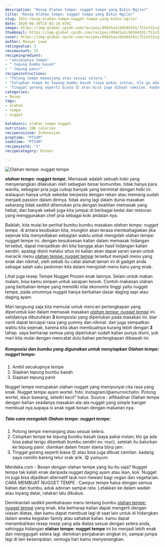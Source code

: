 ```yaml
---
description: "Resep Olahan tempe: nugget tempe yang Bikin Ngiler"
title: "Resep Olahan tempe: nugget tempe yang Bikin Ngiler"
slug: 3411-resep-olahan-tempe-nugget-tempe-yang-bikin-ngiler
date: 2020-06-30T15:03:14.970Z
image: https://img-global.cpcdn.com/recipes/d94d1a1cbb504191/751x532cq70/olahan-tempe-nugget-tempe-foto-resep-utama.jpg
thumbnail: https://img-global.cpcdn.com/recipes/d94d1a1cbb504191/751x532cq70/olahan-tempe-nugget-tempe-foto-resep-utama.jpg
cover: https://img-global.cpcdn.com/recipes/d94d1a1cbb504191/751x532cq70/olahan-tempe-nugget-tempe-foto-resep-utama.jpg
author: Manuel Lowe
ratingvalue: 3
reviewcount: 15
recipeingredient:
- "secukupnya tempe"
- " tepung bumbu basah"
- " tepung panir"
recipeinstructions:
- "Potong tempe memanjang atau sesuai selera."
- "Celupkan tempe ke tepung bumbu basah (saya pakai instan, klo ga ada bisa pakai terigu ditambah bumbu sendiri ex: royc). setelah itu balurkan ke tepung panir. diamkan dalam frezer slama bbrp jam."
- "Tinggal goreng seperti biasa 😍 atau bisa juga dibuat cemilan. kadang saya cemilin bareng telur orak arik. 😋 yumyum"
categories:
- Resep
tags:
- olahan
- tempe
- nugget

katakunci: olahan tempe nugget 
nutrition: 106 calories
recipecuisine: Indonesian
preptime: "PT24M"
cooktime: "PT54M"
recipeyield: "1"
recipecategory: Dinner

---
```



![Olahan tempe: nugget tempe](https://img-global.cpcdn.com/recipes/d94d1a1cbb504191/751x532cq70/olahan-tempe-nugget-tempe-foto-resep-utama.jpg)

<b><i>olahan tempe: nugget tempe</i></b>, Memasak adalah sebuah hobi yang menyenangkan dilakukan oleh sebagian besar komunitas. tidak hanya para wanita, sebagian pria juga cukup banyak yang berminat dengan hobi ini. walaupun hanya untuk sekedar berpesta dengan rekan atau memang sudah menjadi passion dalam dirinya. tidak asing lagi dalam dunia masakan sekarang tidak sedikit ditemukan pria dengan keahlian memasak yang hebat, dan banyak sekali juga kita jumpai di berbagai kedai dan restoran yang menggunakan chef pria sebagai koki andalan nya.

Baiklah, kita mulai ke perihal bumbu bumbu masakan <i>olahan tempe: nugget tempe</i>. di antara kesibukan kita, mungkin akan terasa membahagiakan jika sejenak kita menyediakan sebagian waktu untuk mengolah olahan tempe: nugget tempe ini. dengan kesuksesan kalian dalam memasak hidangan tersebut, dapat menjadikan diri kita bangga akan hasil hidangan kalian sendiri. apalagi disini melalui situs ini kalian akan dapat saran saran untuk meracik menu <u>olahan tempe: nugget tempe</u> tersebut menjadi menu yang enak dan nikmat, oleh sebab itu catat alamat laman ini di gadget anda sebagai salah satu pedoman kita dalam mengolah menu baru yang enak.

Lihat juga resep Tempe Nugget Prozen enak lainnya. Selain untuk makan malam, bisa kamu simpan untuk sarapan besok. Contoh makanan olahan yang berbahan tempe yang memiliki nilai ekonomis tinggi yaitu nugget tempe, pada umumnya nugget hanya berbahan dasar daging sapi atau daging ayam.


Mari langsung saja kita memulai untuk mencari perlengkapan yang diperuntuk kan dalam memasak masakan <u><i>olahan tempe: nugget tempe</i></u> ini. setidaknya dibutuhkan <b>3</b> komposisi yang diperlukan pada masakan ini. biar nanti dapat tercapai rasa yang yummy dan nikmat. dan juga sempatkan waktu kita sejenak, karena kita akan membuatnya kurang lebih dengan <b>3</b> tahap. saya berharap semua yang diperlukan sudah kalian punya disini, yuk mari kita mulai dengan mencatat dulu bahan perlengkapan dibawah ini.

<!--inarticleads1-->

##### Komposisi dan bumbu yang digunakan untuk menyiapkan Olahan tempe: nugget tempe:

1. Ambil secukupnya tempe
1. Siapkan  tepung bumbu basah
1. Siapkan  tepung panir


Nugget tempe merupakan olahan nugget yang mempunyai cita rasa yang enak. Nugget tempe ayam wortel. foto: Instagram/@ainurroichatin. Potong wortel, daun bawang, seledri kecil&#34; halus. Source : alfikadinar Olahan tempe dengan bahan seadanya masakan ala-ala nugget yang simple banget membuat nya.supaya si anak ngak bosan dengan makanan nya. 

<!--inarticleads2-->

##### Tata cara mengolah Olahan tempe: nugget tempe:

1. Potong tempe memanjang atau sesuai selera.
1. Celupkan tempe ke tepung bumbu basah (saya pakai instan, klo ga ada bisa pakai terigu ditambah bumbu sendiri ex: royc). setelah itu balurkan ke tepung panir. diamkan dalam frezer slama bbrp jam.
1. Tinggal goreng seperti biasa 😍 atau bisa juga dibuat cemilan. kadang saya cemilin bareng telur orak arik. 😋 yumyum


Merdeka.com - Bosan dengan olahan tempe yang itu-itu saja? Nugget tempe tak kalah enak daripada nugget daging ayam atau ikan, kok. Nugget ini juga bisa dijadikan alternatif lauk non-hewani bagi vegan dan vegetarian. CARA MEMBUAT NUGGET TEMPE : Campur tempe halus dengan semua bahan dan bumbu, aduk adonan sampai rata. Letakkan ke dalam wadah atau loyang datar, ratakan lalu dikukus. 

Demikianlah sedikit pembahasan menu tentang bumbu <u>olahan tempe: nugget tempe</u> yang enak. kita berharap kalian dapat mengerti dengan ulasan diatas, dan kamu dapat membuat lagi di saat lain untuk di hidangkan dalam aneka kegiatan family atau sahabat kalian. kamu dapat menambahkan resep resep yang ada diatas sesuai dengan selera anda, sehingga hidangan <b>olahan tempe: nugget tempe</b> ini bs menjadi lebih enak dan menggugah selera lagi. demikian penjabaran singkat ini, sampai jumpa lagi di lain kesempatan. semoga hari kamu menyenangkan.
